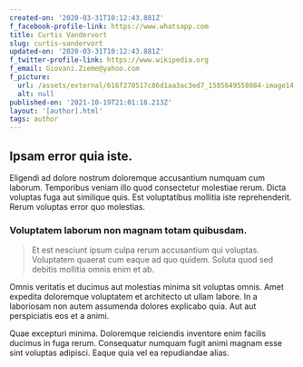 ```yaml
---
created-on: '2020-03-31T10:12:43.881Z'
f_facebook-profile-link: https://www.whatsapp.com
title: Curtis Vandervort
slug: curtis-vandervort
updated-on: '2020-03-31T10:12:43.881Z'
f_twitter-profile-link: https://www.wikipedia.org
f_email: Giovani.Zieme@yahoo.com
f_picture:
  url: /assets/external/616f270517c86d1aa3ac3ed7_1585649558084-image14.jpg
  alt: null
published-on: '2021-10-19T21:01:18.213Z'
layout: '[author].html'
tags: author
---
```


Ipsam error quia iste.
----------------------

Eligendi ad dolore nostrum doloremque accusantium numquam cum laborum. Temporibus veniam illo quod consectetur molestiae rerum. Dicta voluptas fuga aut similique quis. Est voluptatibus mollitia iste reprehenderit. Rerum voluptas error quo molestias.

### Voluptatem laborum non magnam totam quibusdam.

> Et est nesciunt ipsum culpa rerum accusantium qui voluptas. Voluptatem quaerat cum eaque ad quo quidem. Soluta quod sed debitis mollitia omnis enim et ab.

Omnis veritatis et ducimus aut molestias minima sit voluptas omnis. Amet expedita doloremque voluptatem et architecto ut ullam labore. In a laboriosam non autem assumenda dolores explicabo quia. Aut aut perspiciatis eos et a animi.

Quae excepturi minima. Doloremque reiciendis inventore enim facilis ducimus in fuga rerum. Consequatur numquam fugit animi magnam esse sint voluptas adipisci. Eaque quia vel ea repudiandae alias.
